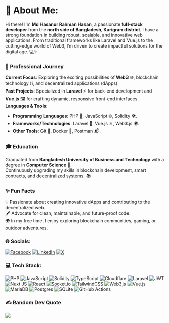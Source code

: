 # 💫 About Me:
Hi there! I'm **Md Hasanur Rahman Hasan**, a passionate **full-stack developer** from the **north side of Bangladesh, Kurigram district**. I have a strong foundation in building robust, scalable, and innovative web applications. From traditional frameworks like Laravel and Vue.js to the cutting-edge world of Web3, I’m driven to create impactful solutions for the digital age. 💻✨ 

### 🚀 Professional Journey  
**Current Focus**: Exploring the exciting possibilities of **Web3** 🌐, blockchain technology ⛓️, and decentralized applications (dApps).  
**Past Projects**: Specialized in **Laravel** ⚡ for back-end development and **Vue.js** 🖼️ for crafting dynamic, responsive front-end interfaces.  
**Languages & Tools**:  
- **Programming Languages**: PHP 🐘, JavaScript 🌐, Solidity 🛠️.  
- **Frameworks/Technologies**: Laravel 🌿, Vue.js ⚛️, Web3.js 🌍.  
- **Other Tools**: Git 🌲, Docker 🐳, Postman 📬.  

### 🎓 Education  
Graduated from **Bangladesh University of Business and Technology** with a degree in **Computer Science** 🏫.  
Continuously upgrading my skills in blockchain development, smart contracts, and decentralized systems. 📚  

### ✨ Fun Facts  
💡 Passionate about creating innovative dApps and contributing to the decentralized web.  
🖋️ Advocate for clean, maintainable, and future-proof code.  
🌍 In my free time, I enjoy exploring blockchain communities, gaming, or outdoor adventures.  

### 🌐 Socials:
[![Facebook](https://img.shields.io/badge/Facebook-%231877F2.svg?logo=Facebook&logoColor=white)](https://facebook.com/hellohasan) [![LinkedIn](https://img.shields.io/badge/LinkedIn-%230077B5.svg?logo=linkedin&logoColor=white)](https://linkedin.com/in/hasanrhaman) [![X](https://img.shields.io/badge/X-black.svg?logo=X&logoColor=white)](https://x.com/HasanRahman) 

### 💻 Tech Stack:
![PHP](https://img.shields.io/badge/php-%23777BB4.svg?style=for-the-badge&logo=php&logoColor=white) ![JavaScript](https://img.shields.io/badge/javascript-%23323330.svg?style=for-the-badge&logo=javascript&logoColor=%23F7DF1E) ![Solidity](https://img.shields.io/badge/Solidity-%23363636.svg?style=for-the-badge&logo=solidity&logoColor=white) ![TypeScript](https://img.shields.io/badge/typescript-%23007ACC.svg?style=for-the-badge&logo=typescript&logoColor=white) ![Cloudflare](https://img.shields.io/badge/Cloudflare-F38020?style=for-the-badge&logo=Cloudflare&logoColor=white) ![Laravel](https://img.shields.io/badge/laravel-%23FF2D20.svg?style=for-the-badge&logo=laravel&logoColor=white) ![JWT](https://img.shields.io/badge/JWT-black?style=for-the-badge&logo=JSON%20web%20tokens) ![Nuxt JS](https://img.shields.io/badge/Nuxt-002E3B?style=for-the-badge&logo=nuxt.js&logoColor=#00DC82) ![React](https://img.shields.io/badge/react-%2320232a.svg?style=for-the-badge&logo=react&logoColor=%2361DAFB) ![Socket.io](https://img.shields.io/badge/Socket.io-black?style=for-the-badge&logo=socket.io&badgeColor=010101) ![TailwindCSS](https://img.shields.io/badge/tailwindcss-%2338B2AC.svg?style=for-the-badge&logo=tailwind-css&logoColor=white) ![Web3.js](https://img.shields.io/badge/web3.js-F16822?style=for-the-badge&logo=web3.js&logoColor=white) ![Vue.js](https://img.shields.io/badge/vue.js-%2335495e.svg?style=for-the-badge&logo=vuedotjs&logoColor=%234FC08D) ![MariaDB](https://img.shields.io/badge/MariaDB-003545?style=for-the-badge&logo=mariadb&logoColor=white) ![Postgres](https://img.shields.io/badge/postgres-%23316192.svg?style=for-the-badge&logo=postgresql&logoColor=white) ![SQLite](https://img.shields.io/badge/sqlite-%2307405e.svg?style=for-the-badge&logo=sqlite&logoColor=white) ![GitHub Actions](https://img.shields.io/badge/github%20actions-%232671E5.svg?style=for-the-badge&logo=githubactions&logoColor=white)

### ✍️ Random Dev Quote
![](https://quotes-github-readme.vercel.app/api?type=horizontal&theme=radical)

<!-- Proudly created with GPRM ( https://gprm.itsvg.in ) -->
